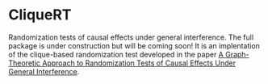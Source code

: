 # CliqueRT
Randomization tests of causal effects under general interference.  The full package is under construction but will be coming soon!  It is an implentation of the clique-based randomization test developed in the paper [A Graph-Theoretic Approach to Randomization Tests of Causal Effects Under General Interference](https://arxiv.org/pdf/1910.10862.pdf).
